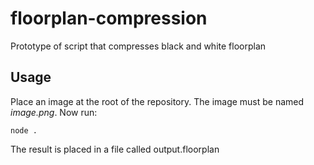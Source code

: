 # floorplan-compression
Prototype of script that compresses black and white floorplan

## Usage

Place an image at the root of the repository. The image must be named *image.png*. Now run:

`node .`

The result is placed in a file called output.floorplan
